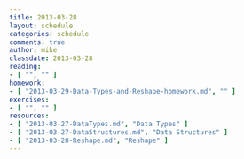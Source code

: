 ```yaml
---
title: 2013-03-28
layout: schedule
categories: schedule
comments: true
author: mike
classdate: 2013-03-28
reading:
- [ "", "" ]
homework:
- [ "2013-03-29-Data-Types-and-Reshape-homework.md", "" ]
exercises:
- [ "", "" ]
resources:
- [ "2013-03-27-DataTypes.md", "Data Types" ]
- [ "2013-03-27-DataStructures.md", "Data Structures" ]
- [ "2013-03-28-Reshape.md", "Reshape" ]
---
```


